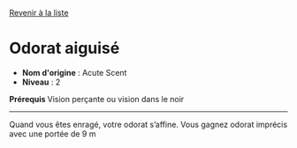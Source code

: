 [Revenir à la liste](list.md)

# Odorat aiguisé

 * **Nom d'origine** : Acute Scent
 * **Niveau** : 2


<p><strong>Prérequis </strong> Vision perçante ou vision dans le noir</p>
<hr>
<p>Quand vous êtes enragé, votre odorat s’affine. Vous gagnez odorat imprécis avec une portée de 9 m</p>